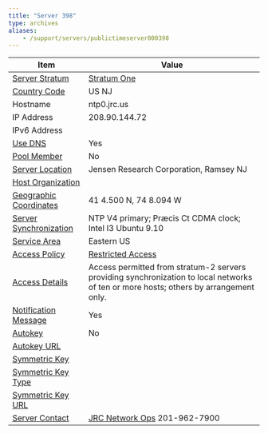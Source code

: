 ```yaml
---
title: "Server 398"
type: archives
aliases:
    - /support/servers/publictimeserver000398
---
```


| Item | Value |
| ----- | ----- |
| [Server Stratum](/support/servers/serverstratum) | [Stratum One](/support/servers/stratumonetimeservers) |
| [Country Code](/support/servers/countrycode) | US NJ |
| Hostname |  ntp0.jrc.us |
| IP Address |  208.90.144.72 |
| IPv6 Address | |
| [Use DNS](/support/servers/usedns) | Yes |
| [Pool Member](/support/servers/poolmember) | No |
| [Server Location](/support/servers/serverlocation) |  Jensen Research Corporation, Ramsey NJ  |
| [Host Organization](/support/servers/hostorganization) | |
| [ Geographic Coordinates](/support/servers/geographiccoordinates) |  41 4.500 N, 74 8.094 W |
| [Server Synchronization](/support/servers/serversynchronization) |  NTP V4 primary; Præcis Ct CDMA clock; Intel I3 Ubuntu 9.10  |
| [Service Area](/support/servers/servicearea) | Eastern US |
| [Access Policy](/support/servers/accesspolicy) | [Restricted Access](/support/servers/restrictedaccess) |
| [Access Details](/support/servers/accessdetails) | Access permitted from stratum-2 servers providing synchronization to local networks of ten or more hosts; others by arrangement only. |
| [Notification Message](/support/servers/notificationmessage) | Yes |
| [Autokey](/support/servers/autokey) | No |
| [Autokey URL](/support/servers/autokeyurl) | |
| [Symmetric Key](/support/servers/symmetrickey) |  |
| [Symmetric Key Type](/support/servers/symmetrickeytype) | |
| [Symmetric Key URL](/support/servers/symmetrickeyurl) | |
| [Server Contact](/support/servers/servercontact) | [ JRC Network Ops](mailto:noc@jensenresearch.com) 201-962-7900 |